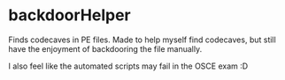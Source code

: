 # backdoorHelper
Finds codecaves in PE files. 
Made to help myself find codecaves, but still have the enjoyment of backdooring the file manually.

I also feel like the automated scripts may fail in the OSCE exam :D
